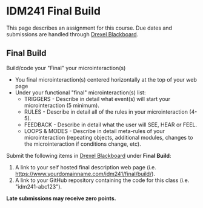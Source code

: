 # IDM241 Final Build

This page describes an assignment for this course. Due dates and submissions are handled through [Drexel Blackboard](https://learn.dcollege.net/).


## Final Build

Build/code your "Final" your microinteraction(s)

- You final microinteraction(s) centered horizontally at the top of your web page
- Under your functional "final" microinteraction(s) list:
  - TRIGGERS - Describe in detail what event(s) will start your microinteraction (5 minimum).
  - RULES - Describe in detail all of the rules in your microinteraction (4-5).
  - FEEDBACK - Describe in detail what the user will SEE, HEAR or FEEL.
  - LOOPS & MODES - Describe in detail meta-rules of your microinteraction (repeating objects, additional modules, changes to the microinteraction if conditions change, etc).

Submit the following items in [Drexel Blackboard](https://learn.dcollege.net/) under **Final Build**:

1. A link to your self hosted final description web page (i.e. https://www.yourdomainname.com/idm241/final/build/).
1. A link to your GitHub repository containing the code for this class (i.e. "idm241-abc123").


**Late submissions may receive zero points.**
